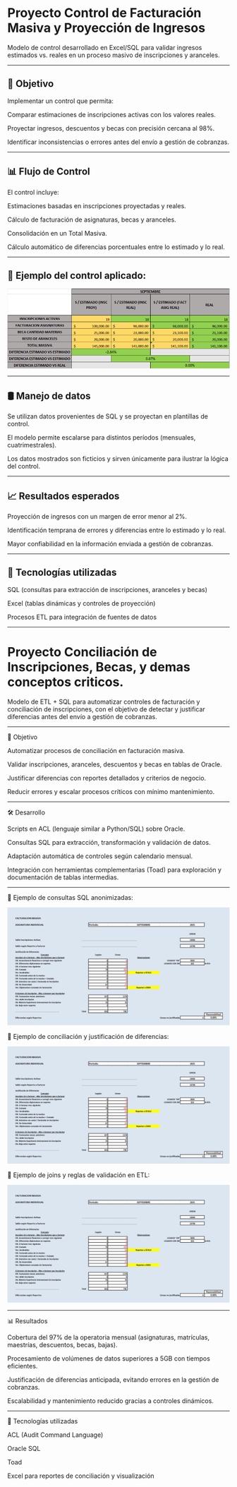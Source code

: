 # Proyecto Control de Facturación Masiva y Proyección de Ingresos

Modelo de control desarrollado en Excel/SQL para validar ingresos estimados vs. reales en un proceso masivo de inscripciones y aranceles.

---

## 🎯 Objetivo

Implementar un control que permita:

Comparar estimaciones de inscripciones activas con los valores reales.

Proyectar ingresos, descuentos y becas con precisión cercana al 98%.

Identificar inconsistencias o errores antes del envío a gestión de cobranzas.

---

## 📊 Flujo de Control

El control incluye:

Estimaciones basadas en inscripciones proyectadas y reales.

Cálculo de facturación de asignaturas, becas y aranceles.

Consolidación en un Total Masiva.

Cálculo automático de diferencias porcentuales entre lo estimado y lo real.

---

## 📸 Ejemplo del control aplicado:

![Control de Facturación](https://raw.githubusercontent.com/hernano88/acl-sql-uade/main/pictures/check_masiva.PNG)

---

## 🛢️ Manejo de datos

Se utilizan datos provenientes de SQL y se proyectan en plantillas de control.

El modelo permite escalarse para distintos períodos (mensuales, cuatrimestrales).

Los datos mostrados son ficticios y sirven únicamente para ilustrar la lógica del control.

---

## 📈 Resultados esperados

Proyección de ingresos con un margen de error menor al 2%.

Identificación temprana de errores y diferencias entre lo estimado y lo real.

Mayor confiabilidad en la información enviada a gestión de cobranzas.

---

## 🔧 Tecnologías utilizadas

SQL (consultas para extracción de inscripciones, aranceles y becas)

Excel (tablas dinámicas y controles de proyección)

Procesos ETL para integración de fuentes de datos


---

# Proyecto Conciliación de Inscripciones, Becas, y demas conceptos criticos.

Modelo de ETL + SQL para automatizar controles de facturación y conciliación de inscripciones, con el objetivo de detectar y justificar diferencias antes del envío a gestión de cobranzas.

---

🎯 Objetivo

Automatizar procesos de conciliación en facturación masiva.

Validar inscripciones, aranceles, descuentos y becas en tablas de Oracle.

Justificar diferencias con reportes detallados y criterios de negocio.

Reducir errores y escalar procesos críticos con mínimo mantenimiento.

---

🛠️ Desarrollo

Scripts en ACL (lenguaje similar a Python/SQL) sobre Oracle.

Consultas SQL para extracción, transformación y validación de datos.

Adaptación automática de controles según calendario mensual.

Integración con herramientas complementarias (Toad) para exploración y documentación de tablas intermedias.

---

📸 Ejemplo de consultas SQL anonimizadas:

![Control de Facturación](https://raw.githubusercontent.com/hernano88/acl-sql-uade/main/pictures/conciliacion_asignatura.PNG)

📸 Ejemplo de conciliación y justificación de diferencias:

![Control de Facturación](https://raw.githubusercontent.com/hernano88/acl-sql-uade/main/pictures/conciliacion_asignatura.PNG)

📸 Ejemplo de joins y reglas de validación en ETL:

![Control de Facturación](https://raw.githubusercontent.com/hernano88/acl-sql-uade/main/pictures/conciliacion_asignatura.PNG)

---


📊 Resultados

Cobertura del 97% de la operatoria mensual (asignaturas, matrículas, maestrías, descuentos, becas, bajas).

Procesamiento de volúmenes de datos superiores a 5GB con tiempos eficientes.

Justificación de diferencias anticipada, evitando errores en la gestión de cobranzas.

Escalabilidad y mantenimiento reducido gracias a controles dinámicos.

---

🔧 Tecnologías utilizadas

ACL (Audit Command Language)

Oracle SQL

Toad

Excel para reportes de conciliación y visualización

